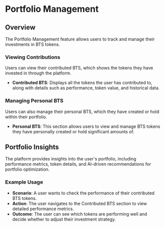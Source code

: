# Portfolio Management

## Overview
The Portfolio Management feature allows users to track and manage their investments in BTS tokens.

### Viewing Contributions
Users can view their contributed BTS, which shows the tokens they have invested in through the platform.

- **Contributed BTS**: Displays all the tokens the user has contributed to, along with details such as performance, token value, and historical data.

### Managing Personal BTS
Users can also manage their personal BTS, which they have created or hold within their portfolio.

- **Personal BTS**: This section allows users to view and manage BTS tokens they have personally created or hold significant amounts of.

## Portfolio Insights
The platform provides insights into the user's portfolio, including performance metrics, token details, and AI-driven recommendations for portfolio optimization.

### Example Usage
- **Scenario**: A user wants to check the performance of their contributed BTS tokens.
- **Action**: The user navigates to the Contributed BTS section to view detailed performance metrics.
- **Outcome**: The user can see which tokens are performing well and decide whether to adjust their investment strategy.
